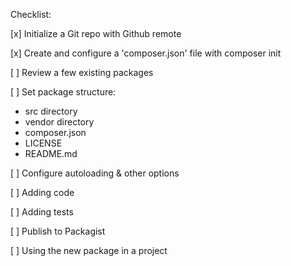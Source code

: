 Checklist:

[x] Initialize a Git repo with Github remote

[x] Create and configure a 'composer.json' file with composer init

[ ] Review a few existing packages

[ ] Set package structure:
- src directory
- vendor directory
- composer.json
- LICENSE
- README.md

[ ] Configure autoloading & other options

[ ] Adding code

[ ] Adding tests

[ ] Publish to Packagist

[ ] Using the new package in a project

